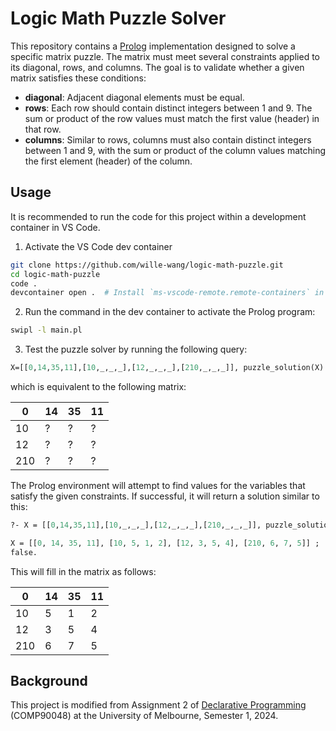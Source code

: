 # Logic Math Puzzle Solver

This repository contains a [Prolog](https://www.swi-prolog.org/) implementation designed to solve a specific matrix puzzle. The matrix must meet several constraints applied to its diagonal, rows, and columns. The goal is to validate whether a given matrix satisfies these conditions:

- **diagonal**: Adjacent diagonal elements must be equal.
- **rows**: Each row should contain distinct integers between 1 and 9. The sum or product of the row values must match the first value (header) in that row.
- **columns**: Similar to rows, columns must also contain distinct integers between 1 and 9, with the sum or product of the column values matching the first element (header) of the column.

## Usage

It is recommended to run the code for this project within a development container in VS Code.

1. Activate the VS Code dev container

```sh
git clone https://github.com/wille-wang/logic-math-puzzle.git
cd logic-math-puzzle
code .
devcontainer open .  # Install `ms-vscode-remote.remote-containers` in VS Code first
```

2. Run the command in the dev container to activate the Prolog program:

```sh
swipl -l main.pl
```

3. Test the puzzle solver by running the following query:

```pl
X=[[0,14,35,11],[10,_,_,_],[12,_,_,_],[210,_,_,_]], puzzle_solution(X).
```

which is equivalent to the following matrix:

| 0   | 14  | 35  | 11  |
| --- | --- | --- | --- |
| 10  | ?   | ?   | ?   |
| 12  | ?   | ?   | ?   |
| 210 | ?   | ?   | ?   |

The Prolog environment will attempt to find values for the variables that satisfy the given constraints. If successful, it will return a solution similar to this:

```pl
?- X = [[0,14,35,11],[10,_,_,_],[12,_,_,_],[210,_,_,_]], puzzle_solution(X).

X = [[0, 14, 35, 11], [10, 5, 1, 2], [12, 3, 5, 4], [210, 6, 7, 5]] ;
false.
```

This will fill in the matrix as follows:

| 0   | 14  | 35  | 11  |
| --- | --- | --- | --- |
| 10  | 5   | 1   | 2   |
| 12  | 3   | 5   | 4   |
| 210 | 6   | 7   | 5   |

## Background

This project is modified from Assignment 2 of [Declarative Programming](https://handbook.unimelb.edu.au/2024/subjects/comp90048) (COMP90048) at the University of Melbourne, Semester 1, 2024.
